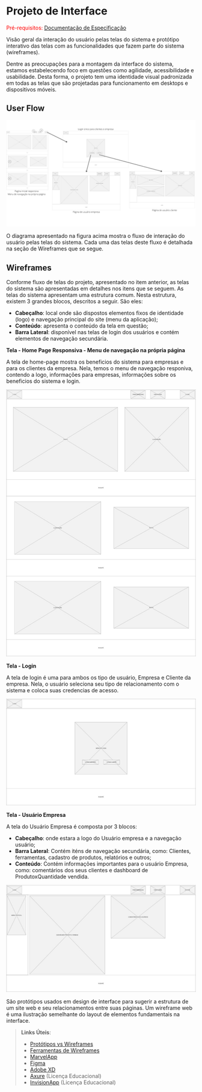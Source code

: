 
# Projeto de Interface

<span style="color:red">Pré-requisitos: <a href="2-Especificação do Projeto.md"> Documentação de Especificação</a></span>

Visão geral da interação do usuário pelas telas do sistema e protótipo interativo das telas com as funcionalidades que fazem parte do sistema (wireframes).

Dentre as preocupações para a montagem da interface do sistema, estamos estabelecendo foco em questões como agilidade, acessibilidade e usabilidade. Desta forma, o projeto tem uma identidade visual padronizada em todas as telas que são projetadas para funcionamento em desktops e dispositivos móveis.

## User Flow

![User Flow FideOn](img/userflow-fideon.jpeg)

O diagrama apresentado na figura acima mostra o fluxo de interação do usuário pelas telas do sistema. Cada uma das telas deste fluxo é detalhada na seção de Wireframes que se segue. 

## Wireframes

Conforme fluxo de telas do projeto, apresentado no item anterior, as telas do sistema são apresentadas em detalhes nos itens que se seguem. As telas do sistema apresentam uma estrutura comum. Nesta estrutura, existem 3 grandes blocos, descritos a seguir. São eles:
- **Cabeçalho**: local onde são dispostos elementos fixos de identidade (logo) e navegação principal do site (menu da aplicação);
- **Conteúdo**: apresenta o conteúdo da tela em questão;
- **Barra Lateral**: disponível nas telas de login dos usuários e contém elementos de navegação secundária.

**Tela - Home Page Responsiva - Menu de navegação na própria página**

A tela de home-page mostra os beneficios do sistema para empresas e para os clientes da empresa. Nela, temos o menu de navegação responiva, contendo a logo, informações para empresas, informações sobre os beneficios do sistema e login.

![Tela Home Page](img/tela-home-page.jpeg)

**Tela - Login**

A tela de login é uma para ambos os tipo de usuário, Empresa e Cliente da empresa. Nela, o usuário seleciona seu tipo de relacionamento com o sistema e coloca suas credencias de acesso.

![Tela Login](img/tela-login.jpeg)

**Tela - Usuário Empresa**

A tela do Usuário Empresa é composta por 3 blocos:
- **Cabeçalho**: onde estara a logo do Usuário empresa e a navegação usuário;
- **Barra Lateral**: Contém iténs de navegação secundária, como: Clientes, ferramentas, cadastro de produtos, relatórios e outros;
- **Conteúdo**: Contém informações importantes para o usuário Empresa, como: comentários dos seus clientes e dashboard de ProdutoxQuantidade vendida.

![Tela Usuário Empresa](img/tela-empresa.jpeg)


São protótipos usados em design de interface para sugerir a estrutura de um site web e seu relacionamentos entre suas páginas. Um wireframe web é uma ilustração semelhante do layout de elementos fundamentais na interface.
 
> **Links Úteis**:
> - [Protótipos vs Wireframes](https://www.nngroup.com/videos/prototypes-vs-wireframes-ux-projects/)
> - [Ferramentas de Wireframes](https://rockcontent.com/blog/wireframes/)
> - [MarvelApp](https://marvelapp.com/developers/documentation/tutorials/)
> - [Figma](https://www.figma.com/)
> - [Adobe XD](https://www.adobe.com/br/products/xd.html#scroll)
> - [Axure](https://www.axure.com/edu) (Licença Educacional)
> - [InvisionApp](https://www.invisionapp.com/) (Licença Educacional)
